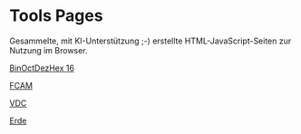 # Tools Pages
Gesammelte, mit KI-Unterstützung ;-) erstellte HTML-JavaScript-Seiten zur Nutzung im Browser.

[BinOctDezHex 16](Bin_Claude.html)

[FCAM](FCAM_Claude.html)

[ VDC ](vdc-fr-chatGPT.html)

[Erde](Pizza-Erde-DALL-E.png)

